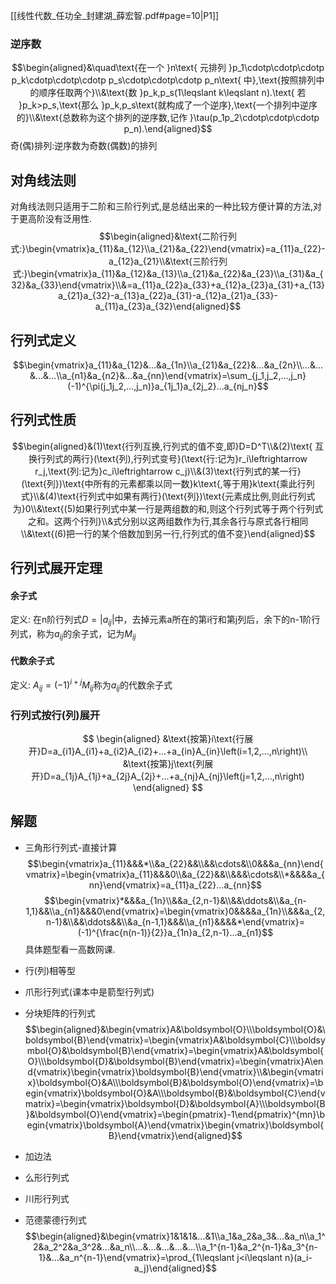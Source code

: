[[线性代数_任功全_封建湖_薛宏智.pdf#page=10|P1]]

### 逆序数
$$\begin{aligned}&\quad\text{在一个 }n\text{ 元排列 }p_1\cdotp\cdotp\cdotp p_k\cdotp\cdotp\cdotp p_s\cdotp\cdotp\cdotp p_n\text{ 中},\text{按照排列中的顺序任取两个}\\&\text{数 }p_k,p_s(1\leqslant k\leqslant n).\text{ 若 }p_k>p_s,\text{那么 }p_k,p_s\text{就构成了一个逆序},\text{一个排列中逆序的}\\&\text{总数称为这个排列的逆序数,记作 }\tau(p_1p_2\cdotp\cdotp\cdotp p_n).\end{aligned}$$
奇(偶)排列:逆序数为奇数(偶数)的排列
## 对角线法则
对角线法则只适用于二阶和三阶行列式,是总结出来的一种比较方便计算的方法,对于更高阶没有泛用性.
$$\begin{aligned}&\text{二阶行列式:}\begin{vmatrix}a_{11}&a_{12}\\a_{21}&a_{22}\end{vmatrix}=a_{11}a_{22}-a_{12}a_{21}\\&\text{三阶行列式:}\begin{vmatrix}a_{11}&a_{12}&a_{13}\\a_{21}&a_{22}&a_{23}\\a_{31}&a_{32}&a_{33}\end{vmatrix}\\&=a_{11}a_{22}a_{33}+a_{12}a_{23}a_{31}+a_{13}a_{21}a_{32}-a_{13}a_{22}a_{31}-a_{12}a_{21}a_{33}-a_{11}a_{23}a_{32}\end{aligned}$$
## 行列式定义
$$\begin{vmatrix}a_{11}&a_{12}&...&a_{1n}\\a_{21}&a_{22}&...&a_{2n}\\...&...&...&...\\a_{n1}&a_{n2}&...&a_{nn}\end{vmatrix}=\sum_{j_1,j_2,...,j_n}(-1)^{\pi(j_1j_2,...,j_n)}a_{1j_1}a_{2j_2}...a_{nj_n}$$
## 行列式性质
$$\begin{aligned}&(1)\text{行列互换,行列式的值不变,即}D=D^T\\&(2)\text{ 互换行列式的两行}(\text{列),行列式变号}(\text{行:记为}r_i\leftrightarrow r_j,\text{列:记为}c_i\leftrightarrow c_j)\\&(3)\text{行列式的某一行}(\text{列})\text{中所有的元素都乘以同一数}k\text{,等于用}k\text{乘此行列式}\\&(4)\text{行列式中如果有两行}(\text{列})\text{元素成比例,则此行列式为}0\\&\text{(5)如果行列式中某一行是两组数的和,则这个行列式等于两个行列式之和。这两个行列}\\&式分别以这两组数作为行,其余各行与原式各行相同\\&\text{(6)把一行的某个倍数加到另一行,行列式的值不变}\end{aligned}$$
## 行列式展开定理
#### 余子式
定义:
在n阶行列式$D=|a_{ij}|$中，去掉元素a所在的第i行和第j列后，余下的n-1阶行列式，称为$a_{ij}$的余子式，记为$M_{ij}$
#### 代数余子式
定义:
$A_{ij}=(-1)^{i+j}M_{ij}$称为$a_{ij}$的代数余子式
### 行列式按行(列)展开
$$
\begin{aligned}
&\text{按第}i\text{行展开}D=a_{i1}A_{i1}+a_{i2}A_{i2}+...+a_{in}A_{in}\left(i=1,2,...,n\right)\\
&\text{按第}j\text{列展开}D=a_{1j}A_{1j}+a_{2j}A_{2j}+...+a_{nj}A_{nj}\left(j=1,2,...,n\right)
\end{aligned}
$$
## 解题
- 三角形行列式-直接计算
  $$\begin{vmatrix}a_{11}&&&*\\&a_{22}&&\\&&\cdots&\\0&&&a_{nn}\end{vmatrix}=\begin{vmatrix}a_{11}&&&0\\&a_{22}&&\\&&&\cdots&\\*&&&&a_{nn}\end{vmatrix}=a_{11}a_{22}...a_{nn}$$
$$\begin{vmatrix}*&&&a_{1n}\\&&a_{2,n-1}&\\&&\ddots&\\&a_{n-1,1}&&\\a_{n1}&&&0\end{vmatrix}=\begin{vmatrix}0&&&&a_{1n}\\&&&a_{2,n-1}&\\&&\ddots&&\\&a_{n-1,1}&&&\\a_{n1}&&&&*\end{vmatrix}=(-1)^{\frac{n(n-1)}{2}}a_{1n}a_{2,n-1}...a_{n1}$$
具体题型看一高数网课.
- 行(列)相等型
- 爪形行列式(课本中是箭型行列式)
- 分块矩阵的行列式$$\begin{aligned}&\begin{vmatrix}A&\boldsymbol{O}\\\boldsymbol{O}&\boldsymbol{B}\end{vmatrix}=\begin{vmatrix}A&\boldsymbol{C}\\\boldsymbol{O}&\boldsymbol{B}\end{vmatrix}=\begin{vmatrix}A&\boldsymbol{O}\\\boldsymbol{D}&\boldsymbol{B}\end{vmatrix}=\begin{vmatrix}A\end{vmatrix}\begin{vmatrix}\boldsymbol{B}\end{vmatrix}\\&\begin{vmatrix}\boldsymbol{O}&A\\\boldsymbol{B}&\boldsymbol{O}\end{vmatrix}=\begin{vmatrix}\boldsymbol{O}&A\\\boldsymbol{B}&\boldsymbol{C}\end{vmatrix}=\begin{vmatrix}\boldsymbol{D}&\boldsymbol{A}\\\boldsymbol{B}&\boldsymbol{O}\end{vmatrix}=\begin{pmatrix}-1\end{pmatrix}^{mn}\begin{vmatrix}\boldsymbol{A}\end{vmatrix}\begin{vmatrix}\boldsymbol{B}\end{vmatrix}\end{aligned}$$

- 加边法
- 么形行列式
- 川形行列式
- 范德蒙德行列式
$$\begin{aligned}&\begin{vmatrix}1&1&1&...&1\\a_1&a_2&a_3&...&a_n\\a_1^2&a_2^2&a_3^2&...&a_n\\...&...&...&...&...\\a_1^{n-1}&a_2^{n-1}&a_3^{n-1}&...&a_n^{n-1}\end{vmatrix}=\prod_{1\leqslant j<i\leqslant n}(a_i-a_j)\end{aligned}$$
